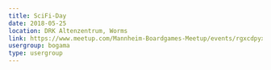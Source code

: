 ```yaml
---
title: SciFi-Day
date: 2018-05-25
location: DRK Altenzentrum, Worms
link: https://www.meetup.com/Mannheim-Boardgames-Meetup/events/rgxcdpyxhbhc/
usergroup: bogama
type: usergroup
---
```


